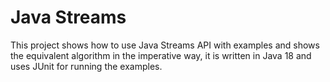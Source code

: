 # Java Streams

This project shows how to use Java Streams API with examples and shows the equivalent algorithm in the imperative way, it is written in Java 18 and uses JUnit for running the examples.
